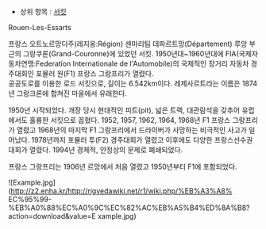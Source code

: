   * 상위 항목 : [서킷](%EC%84%9C%ED%82%B7.md)  

Rouen-Les-Essarts

프랑스 오트노르망디주(레지옹:Région) 센마리팀 데파르트망(Département) 루앙 부근의 그랑쿠론(Grand-Couronne)에
있었던 서킷. 1950년대~1960년대에 FIA(국제자동차연맹:Federation Internationale de l'Automobile)의
국제적인 장거리 자동차 경주대회인 포뮬러 원(F1) 프랑스 그랑프리가 열렸다.  
공공도로를 이용한 로드 서킷으로, 길이는 6.542km이다. 레제사르트라는 이름은 1874년 그랑크론에 합쳐진 마을에서 유래한다.

1950년 시작되었다. 개장 당시 현대적인 피트(pit), 넓은 트랙, 대관람석을 갖추어 유럽에서도 훌륭한 서킷으로 꼽혔다. 1952,
1957, 1962, 1964, 1968년 F1 프랑스 그랑프리가 열렸고 1968년의 마지막 F1 그랑프리에서 드라이버가 사망하는 비극적인
사고가 일어났다. 1978년까지 포뮬러 투(F2) 경주대회가 열렸고 이후에도 다양한 프랑스선수권대회가 열렸다. 1994년 경제적, 안정상의
문제로 폐쇄되었다.

프랑스 그랑프리는 1906년 르망에서 처음 열렸고 1950년부터 F1에 포함되었다.

![Example.jpg](http://z2.enha.kr/http://rigvedawiki.net/r1/wiki.php/%EB%A3%A8%
EC%95%99-%EB%A0%88%EC%A0%9C%EC%82%AC%EB%A5%B4%ED%8A%B8?action=download&value=E
xample.jpg)


